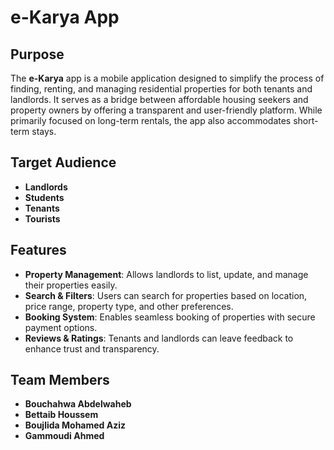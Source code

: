 # e-Karya App

## Purpose
The **e-Karya** app is a mobile application designed to simplify the process of finding, renting, and managing residential properties for both tenants and landlords. It serves as a bridge between affordable housing seekers and property owners by offering a transparent and user-friendly platform. While primarily focused on long-term rentals, the app also accommodates short-term stays.

## Target Audience
- **Landlords**
- **Students**
- **Tenants**
- **Tourists**

## Features
- **Property Management**: Allows landlords to list, update, and manage their properties easily.
- **Search & Filters**: Users can search for properties based on location, price range, property type, and other preferences.
- **Booking System**: Enables seamless booking of properties with secure payment options.
- **Reviews & Ratings**: Tenants and landlords can leave feedback to enhance trust and transparency.

## Team Members
- **Bouchahwa Abdelwaheb**
- **Bettaib Houssem**
- **Boujlida Mohamed Aziz**
- **Gammoudi Ahmed**

